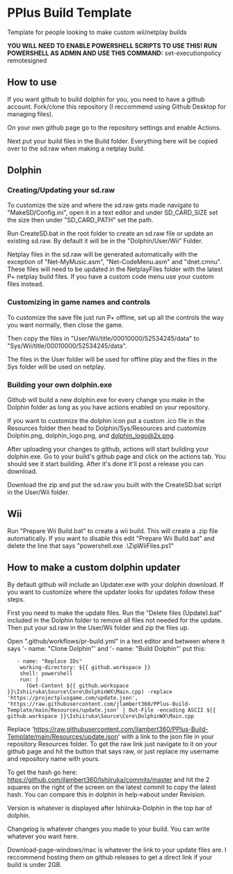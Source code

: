 # PPlus Build Template
 Template for people looking to make custom wii/netplay builds

**YOU WILL NEED TO ENABLE POWERSHELL SCRIPTS TO USE THIS! RUN POWERSHELL AS ADMIN AND USE THIS COMMAND:** set-executionpolicy remotesigned

## How to use
 If you want github to build dolphin for you, you need to have a github account. Fork/clone this repository (I reccommend using Github Desktop for managing files).
 
 On your own github page go to the repository settings and enable Actions.
 
 Next put your build files in the Build folder. Everything here will be copied over to the sd.raw when making a netplay build.

## Dolphin 

### Creating/Updating your sd.raw
 To customize the size and where the sd.raw gets made navigate to "MakeSD/Config.ini", open it in a text editor and under SD_CARD_SIZE set the size then under "SD_CARD_PATH" set the path.
 
 Run CreateSD.bat in the root folder to create an sd.raw file or update an existing sd.raw. By default it will be in the "Dolphin/User/Wii" Folder.
 
 Netplay files in the sd.raw will be generated automatically with the exception of "Net-MyMusic.asm", "Net-CodeMenu.asm" and "dnet.cmnu". These files will need to be updated in the NetplayFiles folder with the latest P+ netplay build files. If you have a custom code menu use your custom files instead.
 
### Customizing in game names and controls
 To customize the save file just run P+ offline, set up all the controls the way you want normally, then close the game.
 
 Then copy the files in "User/Wii/title/00010000/52534245/data" to "Sys/Wii/title/00010000/52534245/data".
 
 The files in the User folder will be used for offline play and the files in the Sys folder will be used on netplay.
 
### Building your own dolphin.exe
 Github will build a new dolphin.exe for every change you make in the Dolphin folder as long as you have actions enabled on your repository. 

 If you want to customize the dolphin icon put a custom .ico file in the Resources folder then head to Dolphin/Sys/Resources and customize Dolphin.png, dolphin_logo.png, and dolphin_logo@2x.png.

 After uploading your changes to github, actions will start building your dolphin.exe. Go to your build's github page and click on the actions tab. You should see it start building. After it's done it'll post a release you can download.
 
 Download the zip and put the sd.raw you built with the CreateSD.bat script in the User/Wii folder.
 
## Wii
 Run "Prepare Wii Build.bat" to create a wii build. This will create a .zip file automatically. If you want to disable this edit "Prepare Wii Build.bat" and delete the line that says "powershell.exe .\ZipWiiFiles.ps1"
 
## How to make a custom dolphin updater
 By default github will include an Updater.exe with your dolphin download. If you want to customize where the updater looks for updates follow these steps.
 
 First you need to make the update files. Run the "Delete files (Update).bat" included in the Dolphin folder to remove all files not needed for the update. Then put your sd.raw in the User/Wii folder and zip the files up.
 
 Open ".github/workflows/pr-build.yml" in a text editor and between where it says '- name: "Clone Dolphin"' and '- name: "Build Dolphin"' put this:
 
       - name: "Replace IDs"
        working-directory: ${{ github.workspace }}
        shell: powershell
        run: |
          (Get-Content ${{ github.workspace }}\Ishiiruka\Source\Core\DolphinWX\Main.cpp) -replace 'https://projectplusgame.com/update.json', 'https://raw.githubusercontent.com/jlambert360/PPlus-Build-Template/main/Resources/update.json' | Out-File -encoding ASCII ${{ github.workspace }}\Ishiiruka\Source\Core\DolphinWX\Main.cpp

 Replace 'https://raw.githubusercontent.com/jlambert360/PPlus-Build-Template/main/Resources/update.json' with a link to the json file in your repository Resources folder. To get the raw link just navigate to it on your github page and hit the button that says raw, or just replace my username and repository name with yours.
 
 To get the hash go here: https://github.com/jlambert360/Ishiiruka/commits/master and hit the 2 squares on the right of the screen on the latest commit to copy the latest hash. You can compare this in dolphin in help->about under Revision.
 
 Version is whatever is displayed after Ishiiruka-Dolphin in the top bar of dolphin.
 
 Changelog is whatever changes you made to your build. You can write whatever you want here.
 
 Download-page-windows/mac is whatever the link to your update files are. I reccommend hosting them on github releases to get a direct link if your build is under 2GB.